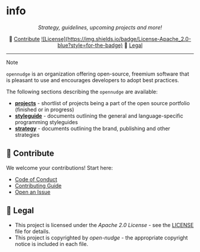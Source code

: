 <!--
SPDX-FileCopyrightText: © 2025 open-nudge <https://github.com/open-nudge>
SPDX-FileContributor: szymonmaszke <github@maszke.co>

SPDX-License-Identifier: Apache-2.0
-->

# info

<!-- mkdocs remove start -->

<!-- vale off -->

<!-- pyml disable-num-lines 30 line-length-->

<p align="center">
    <em>
        Strategy, guidelines, upcoming projects and more!
    </em>
</p>

<p align="center">
🤝 <a href="#-contribute">Contribute</a>
<a href="https://opensource.org/licenses/Apache-2.0">![License](https://img.shields.io/badge/License-Apache_2.0-blue?style=for-the-badge)</a>
📜 <a href="#-legal">Legal</a>
</p>
<!-- vale on -->

______________________________________________________________________

<!-- mkdocs remove end -->

> [!NOTE]
> `opennudge` is an organization offering open-source, freemium software
> that is pleasant to use and encourages developers to adopt best practices.

The following sections describing the `opennudge` are available:

- [__projects__](./projects.md) - shortlist of projects
    being a part of the open source portfolio (finished or in progress)
- [__styleguide__](./styleguide/README.md) - documents outlining the general
    and language-specific programming styleguides
- [__strategy__](./strategy/README.md) - documents outlining the brand,
    publishing and other strategies

<!-- md-dead-link-check: off -->

<!-- mkdocs remove start -->

## 🤝 Contribute

We welcome your contributions! Start here:

- [Code of Conduct](CODE_OF_CONDUCT.md)
- [Contributing Guide](CONTRIBUTING.md)
- [Open an Issue](https://github.com/open-nudge/.github/issues)

## 📜 Legal

- This project is licensed under the _Apache 2.0 License_ - see
    the [LICENSE](LICENSE.md) file for details.
- This project is copyrighted by _open-nudge_ - the
    appropriate copyright notice is included in each file.

<!-- mkdocs remove end -->

<!-- md-dead-link-check: on -->
